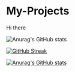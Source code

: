 # My-Projects
Hi there

![Anurag's GitHub stats](https://github-readme-stats.vercel.app/api?username=arjav19&show_icons=true&theme=radical)

[![GitHub Streak](http://github-readme-streak-stats.herokuapp.com?user=arjav19&theme=dark&hide_border=true)](https://git.io/streak-stats)


[![Anurag's GitHub stats](https://github-readme-stats.vercel.app/api?username=arjav19)](https://github.com/anuraghazra/github-readme-stats)
